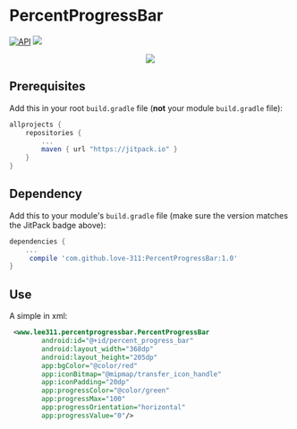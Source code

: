 # PercentProgressBar
[![API](https://img.shields.io/badge/API-15%2B-blue.svg?style=flat)](https://android-arsenal.com/api?level=15) 
[![](https://jitpack.io/v/love-311/PercentProgressBar.svg)](https://jitpack.io/#love-311/PercentProgressBar)
<div align=center>
       <img src="https://github.com/love-311/PercentProgressBar/blob/master/img/img1.png">
</div>

## Prerequisites

Add this in your root `build.gradle` file (**not** your module `build.gradle` file):

```gradle
allprojects {
	repositories {
		...
		maven { url "https://jitpack.io" }
	}
}
```

## Dependency

Add this to your module's `build.gradle` file (make sure the version matches the JitPack badge above):

```gradle
dependencies {
	...
	 compile 'com.github.love-311:PercentProgressBar:1.0'
}
```

## Use
A simple in xml:
```xml
 <www.lee311.percentprogressbar.PercentProgressBar
        android:id="@+id/percent_progress_bar"
        android:layout_width="368dp"
        android:layout_height="205dp"
        app:bgColor="@color/red"
        app:iconBitmap="@mipmap/transfer_icon_handle"
        app:iconPadding="20dp"
        app:progressColor="@color/green"
        app:progressMax="100"
        app:progressOrientation="horizontal"
        app:progressValue="0"/>
```
